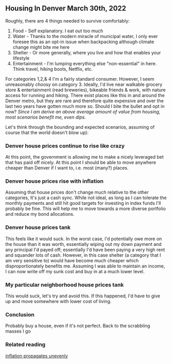 Housing In Denver March 30th, 2022
----------------------------------

Roughly, there are 4 things needed to survive comfortably:

1.  Food - Self explanatory. I eat out too much
2.  Water - Thanks to the modern miracle of municipal water, I only ever foresee this as an opt-in issue when backpacking although climate change might bite me here
3.  Shelter - Or more generally, where you live and how that enables your lifestyle
4.  Entertainment - I'm lumping everything else "non-essential" in here. Think travel, hiking boots, Netflix, etc.

For categories 1,2,& 4 I'm a fairly standard consumer. However, I seem unreasonably choosy on category 3. Ideally, I'd live near walkable grocery store & entertainment (read breweries), bikeable friends & work, with nature access for running and hiking. There exist places like this in and around the Denver metro, but they are rare and therefore quite expensive and over the last two years have gotten much more so. Should I bite the bullet and opt in now? _Since I am derive an above average amount of value from housing, most scenarios benefit me, even dips._

Let's think through the bounding and expected scenarios, assuming of course that the world doesn't blow up):

### Denver house prices continue to rise like crazy

At this point, the government is allowing me to make a nicely leveraged bet that has paid off nicely. At this point I should be able to move anywhere cheaper than Denver if I want to, i.e. most (many?) places.

### Denver house prices rise with inflation

Assuming that house prices don't change much relative to the other categories, It's just a cash sync. While not ideal, as long as I can tolerate the monthly payments and still hit good targets for investing in index funds I'll probably be fine. This will help me to move towards a more diverse portfolio and reduce my bond allocations.

### Denver house prices tank

This feels like it would suck. In the worst case, I'd potentially owe more on the house than it was worth, essentially wiping out my down payment and any principal I'd payed off; essentially I'd have been paying a very high rent and squander lots of cash. However, in this case shelter (a category that I am very sensitive to) would have become much cheaper which disproportionately benefits me. Assuming I was able to maintain an income, I can now write off my sunk cost and buy in at a much lower level.

### My particular neighborhood house prices tank

This would suck, let's try and avoid this. If this happened, I'd have to give up and move somewhere with lower cost of living.

### Conclusion

Probably buy a house, even if it's not perfect. Back to the scrabbling masses I go

### Related reading

[inflation propagates unevenly](https://devonzuegel.com/post/inflation-propagates-unevenly)
